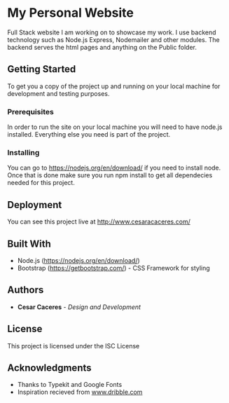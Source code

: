 # My Personal Website

Full Stack website I am working on to showcase my work. I use backend technology such as Node.js Express, Nodemailer and other modules. The backend serves the html pages and anything on the Public folder. 

## Getting Started

To get you a copy of the project up and running on your local machine for development and testing purposes. 

### Prerequisites

In order to run the site on your local machine you will need to have node.js installed. Everything else you need is part of the project.

### Installing

You can go to https://nodejs.org/en/download/ if you need to install node. 
Once that is done make sure you run npm install to get all dependecies needed for this project. 

## Deployment
You can see this project live at http://www.cesaracaceres.com/

## Built With

* Node.js (https://nodejs.org/en/download/)
* Bootstrap (https://getbootstrap.com/) - CSS Framework for styling

## Authors

* **Cesar Caceres** - *Design and Development*

## License

This project is licensed under the ISC License

## Acknowledgments

* Thanks to Typekit and Google Fonts 
* Inspiration recieved from www.dribble.com
